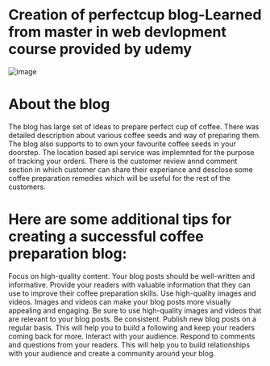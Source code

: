 # Creation of perfectcup blog-Learned from master in web devlopment course provided by udemy

![image](https://github.com/rahul13289/PerfectCup/assets/97829880/ad8f6631-7af5-4ecd-86d9-5595ff85901b)

# About the blog

The blog has large set of ideas to prepare perfect cup of coffee. There was detailed description about various coffee seeds and way of preparing them. The blog also supports to to own your favourite coffee seeds in your doorstep. The location based api service was implemnted for the purpose of tracking your orders. There is the customer review annd comment section in which customer can share their experiance and desclose some coffee preparation remedies which will be useful for the rest of the customers. 

# Here are some additional tips for creating a successful coffee preparation blog:

Focus on high-quality content. Your blog posts should be well-written and informative. Provide your readers with valuable information that they can use to improve their coffee preparation skills.
Use high-quality images and videos. Images and videos can make your blog posts more visually appealing and engaging. Be sure to use high-quality images and videos that are relevant to your blog posts.
Be consistent. Publish new blog posts on a regular basis. This will help you to build a following and keep your readers coming back for more.
Interact with your audience. Respond to comments and questions from your readers. This will help you to build relationships with your audience and create a community around your blog.
